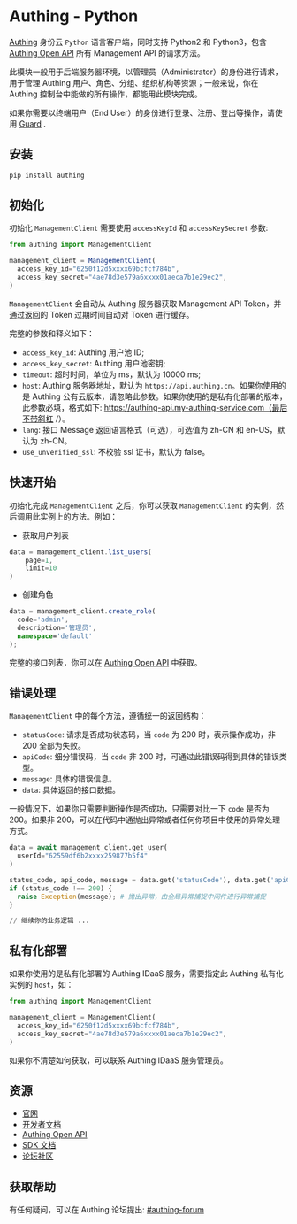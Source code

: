 # Authing - Python

[Authing](https://authing.co) 身份云 `Python` 语言客户端，同时支持 Python2 和 Python3，包含 [Authing Open API](https://core.authing.cn/openapi/) 所有 Management API 的请求方法。

此模块一般用于后端服务器环境，以管理员（Administrator）的身份进行请求，用于管理 Authing 用户、角色、分组、组织机构等资源；一般来说，你在 Authing 控制台中能做的所有操作，都能用此模块完成。

如果你需要以终端用户（End User）的身份进行登录、注册、登出等操作，请使用 [Guard](https://www.authing.cn/learn/guard) .

## 安装

```bash
pip install authing
```

## 初始化

初始化 `ManagementClient` 需要使用 `accessKeyId` 和 `accessKeySecret` 参数:

```typescript
from authing import ManagementClient

management_client = ManagementClient(
  access_key_id="6250f12d5xxxx69bcfcf784b",
  access_key_secret="4ae78d3e579a6xxxx01aeca7b1e29ec2",
)
```

`ManagementClient` 会自动从 Authing 服务器获取  Management API Token，并通过返回的 Token 过期时间自动对 Token 进行缓存。

完整的参数和释义如下：

- `access_key_id`: Authing 用户池 ID;
- `access_key_secret`: Authing 用户池密钥;
- `timeout`: 超时时间，单位为 ms，默认为 10000 ms;
- `host`: Authing 服务器地址，默认为 `https://api.authing.cn`。如果你使用的是 Authing 公有云版本，请忽略此参数。如果你使用的是私有化部署的版本，此参数必填，格式如下: https://authing-api.my-authing-service.com（最后不带斜杠 /）。
- `lang`: 接口 Message 返回语言格式（可选），可选值为 zh-CN 和 en-US，默认为 zh-CN。
- `use_unverified_ssl`: 不校验 ssl 证书，默认为 false。

## 快速开始

初始化完成 `ManagementClient`  之后，你可以获取 `ManagementClient` 的实例，然后调用此实例上的方法。例如：

- 获取用户列表

```typescript
data = management_client.list_users(
    page=1,
    limit=10
)
```

- 创建角色

```typescript
data = management_client.create_role(
  code='admin',
  description='管理员',
  namespace='default'
);
```

完整的接口列表，你可以在 [Authing Open API](https://core.authing.cn/openapi/) 中获取。


## 错误处理


`ManagementClient` 中的每个方法，遵循统一的返回结构：

- `statusCode`: 请求是否成功状态码，当 `code` 为 200 时，表示操作成功，非 200 全部为失败。
- `apiCode`: 细分错误码，当 `code` 非 200 时，可通过此错误码得到具体的错误类型。
- `message`: 具体的错误信息。
- `data`: 具体返回的接口数据。

一般情况下，如果你只需要判断操作是否成功，只需要对比一下 `code` 是否为 200。如果非 200，可以在代码中通抛出异常或者任何你项目中使用的异常处理方式。

```python
data = await management_client.get_user(
  userId="62559df6b2xxxx259877b5f4"
)

status_code, api_code, message = data.get('statusCode'), data.get('apiCode'), data.get('message')
if (status_code !== 200) {
  raise Exception(message); # 抛出异常，由全局异常捕捉中间件进行异常捕捉
}

// 继续你的业务逻辑 ...
```

## 私有化部署


如果你使用的是私有化部署的 Authing IDaaS 服务，需要指定此 Authing 私有化实例的 `host`，如：

```python
from authing import ManagementClient

management_client = ManagementClient(
  access_key_id="6250f12d5xxxx69bcfcf784b",
  access_key_secret="4ae78d3e579a6xxxx01aeca7b1e29ec2",
)
```

如果你不清楚如何获取，可以联系 Authing IDaaS 服务管理员。

## 资源

- [官网](https://authing.cn)
- [开发者文档](https://docs.authing.cn/)
- [Authing Open API](https://api.authing.cn/openapi/)
- [SDK 文档](https://authing-open-api.readme.io/reference/nodejs)
- [论坛社区](https://forum.authing.cn/)


## 获取帮助

有任何疑问，可以在 Authing 论坛提出: [#authing-forum](https://forum.authing.cn/)
